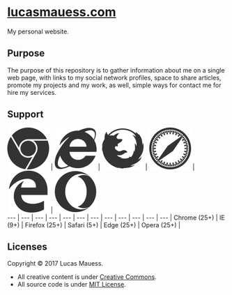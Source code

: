 # [lucasmauess.com](http://lucasmauess.com/)

My personal website.

## Purpose

The purpose of this repository is to gather information about me on a single web page, with links to my social network profiles, space to share articles, promote my projects and my work, as well, simple ways for contact me for hire my services.

## Support

![Google Chrome](images/chrome.svg?raw=true) | ![Internet Explorer](images/ie.svg?raw=true) | ![Mozilla Firefox](images/firefox.svg?raw=true) | ![Apple Safari](images/safari.svg?raw=true) | ![Microsoft Edge](images/edge.svg?raw=true) | ![Opera](images/opera.svg?raw=true)  
 --- | --- | --- | --- | --- | --- | --- |		 --- | --- | --- | --- | --- |
 Chrome (25+) | IE (9+) | Firefox (25+) | Safari (5+) | Edge (25+) | Opera (25+) |

## Licenses

Copyright © 2017 Lucas Mauess.

* All creative content is under [Creative Commons](http://creativecommons.org/licenses/by-nc-sa/4.0/).
* All source code is under [MIT License](http://mit-license.org/).